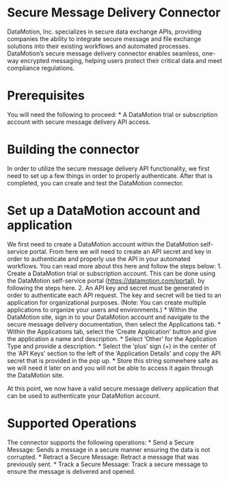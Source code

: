# Secure Message Delivery Connector
DataMotion, Inc. specializes in secure data exchange APIs, providing companies the ability to integrate secure message and file exchange solutions into their existing workflows and automated processes. DataMotion’s secure message delivery connector enables seamless, one-way encrypted messaging, helping users protect their critical data and meet compliance regulations.

# Prerequisites
You will need the following to proceed:
	* A DataMotion trial or subscription account with secure message delivery API access. 

# Building the connector
In order to utilize the secure message delivery API functionality, we first need to set up a few things in order to properly authenticate. After that is completed, you can create and test the DataMotion connector.

# Set up a DataMotion account and application 
We first need to create a DataMotion account within the DataMotion self-service portal. From here we will need to create an API secret and key in order to authenticate and properly use the API in your automated workflows. You can read more about this here and follow the steps below:
	1. Create a DataMotion trial or subscription account. This can be done using the DataMotion self-service portal (https://datamotion.com/portal), by following the steps here. 
	2. An API key and secret must be generated in order to authenticate each API request. The key and secret will be tied to an application for organizational purposes. (Note: You can create multiple applications to organize your users and environments.)
		* Within the DataMotion site, sign in to your DataMotion account and navigate to the secure message delivery documentation, then select the Applications tab. 
		* Within the Applications tab, select the ‘Create Application’ button and give the application a name and description. 
		* Select ‘Other’ for the Application Type and provide a description. 
		* Select the ‘plus’ sign (+) in the center of the ‘API Keys’ section to the left of the ‘Application Details’ and copy the API secret that is provided in the pop up. 
			* Store this string somewhere safe as we will need it later on and you will not be able to access it again through the DataMotion site. 

At this point, we now have a valid secure message delivery application that can be used to authenticate your DataMotion account. 

# Supported Operations
The connector supports the following operations:
	* Send a Secure Message: Sends a message in a secure manner ensuring the data is not corrupted.
	* Retract a Secure Message: Retract a message that was previously sent.
	* Track a Secure Message: Track a secure message to ensure the message is delivered and opened.
